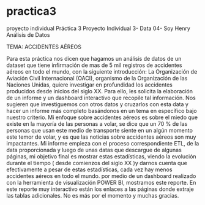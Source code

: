 # practica3
proyecto individual Práctica 3
 Proyecto Individual 3- Data 04- Soy Henry   
     Análisis de Datos

    
TEMA: ACCIDENTES AÉREOS


Para esta práctica nos dicen que hagamos un análisis de datos de un dataset que tiene infirmación de mas de 5 mil registros de accidentes aéreos en todo el mundo, con la siguiente introducción:
La Organización de Aviación Civil Internacional (OACI), organismo de la Organización de las Naciones Unidas, quiere investigar en profundidad los accidentes producidos desde inicios del siglo XX. Para ello, les solicita la elaboración de un informe y un dashboard interactivo que recopile tal información.
Nos sugieren que investiguemos con otros datos y cruzarlos con esta data y hacer un informe más completo basándonos en un tema en específico bajo nuestro criterio.
Mi enfoque sobre accidentes aéreos es sobre el miedo que existe en la mayoría de las personas a volar, se dice que un 70 % de las personas que usan este medio de transporte siente en un algún momento este temor de volar, y es que las noticias sobre accidentes aéreos son muy impactantes. Mi informe empieza con el proceso correspondiente ETL, de la data proporcionada y luego de unas datas que descargue de algunas páginas, mi objetivo final es mostrar estas estadísticas, viendo la evolución durante el tiempo ( desde comienzos del siglo XX )y darnos cuenta que efectivamente a pesar de estas estadísticas, cada vez hay menos accidentes aéreos en todo el mundo.
por medio de un dashboard realizado con la herramienta de visualización POWER BI, mostramos este reporte.
En este reporte muy interactivo están los enlaces a las páginas donde extraje las tablas adicionales.
No es más por el momento y muchas gracias.
